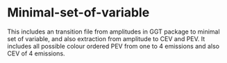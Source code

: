 # Minimal-set-of-variable
This includes an transition file from amplitudes in GGT package to minimal set of variable, and also extraction from amplitude to CEV and PEV. It includes all possible colour ordered PEV from one to 4 emissions and also CEV of 4 emissions.
